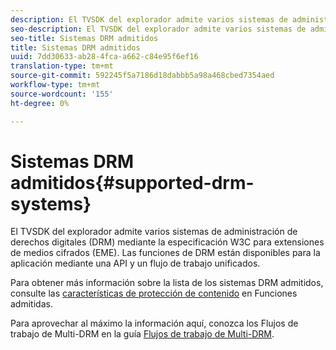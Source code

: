 ```yaml
---
description: El TVSDK del explorador admite varios sistemas de administración de derechos digitales (DRM) mediante la especificación W3C para extensiones de medios cifrados (EME). Las funciones de DRM están disponibles para la aplicación mediante una API y un flujo de trabajo unificados.
seo-description: El TVSDK del explorador admite varios sistemas de administración de derechos digitales (DRM) mediante la especificación W3C para extensiones de medios cifrados (EME). Las funciones de DRM están disponibles para la aplicación mediante una API y un flujo de trabajo unificados.
seo-title: Sistemas DRM admitidos
title: Sistemas DRM admitidos
uuid: 7dd30633-ab28-4fca-a662-c84e95f6ef16
translation-type: tm+mt
source-git-commit: 592245f5a7186d18dabbb5a98a468cbed7354aed
workflow-type: tm+mt
source-wordcount: '155'
ht-degree: 0%

---
```



# Sistemas DRM admitidos{#supported-drm-systems}

El TVSDK del explorador admite varios sistemas de administración de derechos digitales (DRM) mediante la especificación W3C para extensiones de medios cifrados (EME). Las funciones de DRM están disponibles para la aplicación mediante una API y un flujo de trabajo unificados.

Para obtener más información sobre la lista de los sistemas DRM admitidos, consulte las [características de protección de contenido](../../../release-notes/tvsdk-24-browser.md#table-hls-content-protection-features) en Funciones admitidas.

Para aprovechar al máximo la información aquí, conozca los Flujos de trabajo de Multi-DRM en la guía [Flujos de trabajo de Multi-DRM](https://helpx.adobe.com/content/dam/help/en/primetime/drm/drm_multi_drm_workflows.pdf).
